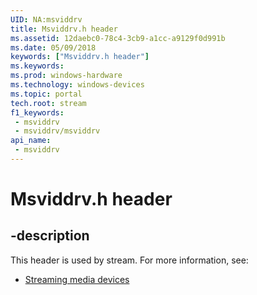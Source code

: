 ```yaml
---
UID: NA:msviddrv
title: Msviddrv.h header
ms.assetid: 12daebc0-78c4-3cb9-a1cc-a9129f0d991b
ms.date: 05/09/2018
keywords: ["Msviddrv.h header"]
ms.keywords: 
ms.prod: windows-hardware
ms.technology: windows-devices
ms.topic: portal
tech.root: stream
f1_keywords:
 - msviddrv
 - msviddrv/msviddrv
api_name:
 - msviddrv
---
```


# Msviddrv.h header


## -description

This header is used by stream. For more information, see:

- [Streaming media devices](../_stream/index.md)

